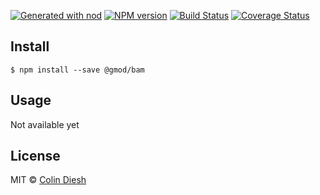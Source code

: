 [![Generated with nod](https://img.shields.io/badge/generator-nod-2196F3.svg?style=flat-square)](https://github.com/diegohaz/nod)
[![NPM version](https://img.shields.io/npm/v/@gmod/bam.svg?style=flat-square)](https://npmjs.org/package/@gmod/bam)
[![Build Status](https://img.shields.io/travis/GMOD/bam-js/master.svg?style=flat-square)](https://travis-ci.org/GMOD/bam-js) [![Coverage Status](https://img.shields.io/codecov/c/github/GMOD/bam-js/master.svg?style=flat-square)](https://codecov.io/gh/GMOD/bam-js/branch/master)


## Install

    $ npm install --save @gmod/bam

## Usage

Not available yet

## License

MIT © [Colin Diesh](https://github.com/cmdcolin)
